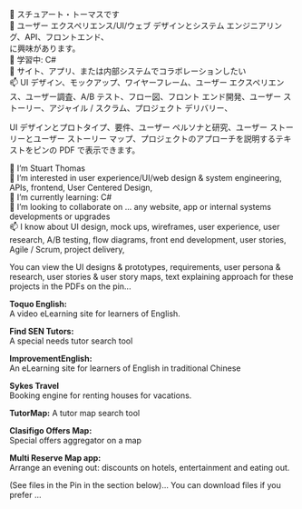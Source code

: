 <!--- Stubthomas/Stubthomas is a ✨ special ✨ repository because its `README.md` (this file) appears on your GitHub profile.
You can click the Preview link to take a look at your changes.--->
 👋 スチュアート・トーマスです<br>
 👀 ユーザー エクスペリエンス/UI/ウェブ デザインとシステム エンジニアリング、API、フロントエンド、<br>に興味があります。<br>
 🌱 学習中: C# <br>
 💞️ サイト、アプリ、または内部システムでコラボレーションしたい<br>
 📫 UI デザイン、モックアップ、ワイヤーフレーム、ユーザー エクスペリエンス、ユーザー調査、A/B テスト、フロー図、フロント エンド開発、ユーザー ストーリー、アジャイル / スクラム、プロジェクト デリバリー、<br>
 
UI デザインとプロトタイプ、要件、ユーザー ペルソナと研究、ユーザー ストーリーとユーザー ストーリー マップ、プロジェクトのアプローチを説明するテキストをピンの PDF で表示できます。<br>

 👋 I’m Stuart Thomas<br>
 👀 I’m interested in user experience/UI/web design & system engineering, APIs, frontend, User Centered Design,<br>
 🌱 I’m currently learning: C# <br>
 💞️ I’m looking to collaborate on ...  any website, app or internal systems developments or upgrades<br>
 📫 I know about UI design, mock ups, wireframes, user experience, user research, A/B testing, flow diagrams, front end development, user stories, Agile / Scrum, project delivery,  <br>
 
You can view the UI designs & prototypes, requirements, user persona & research, user stories & user story maps, text explaining approach for these projects in the PDFs on the pin...<br>

<b>Toquo English:</b> <br>
A video eLearning site for learners of English.<br>

<b>Find SEN Tutors:</b> <br>
A special needs tutor search tool<br>

<b>ImprovementEnglish:</b> <br>
An eLearning site for learners of English in traditional Chinese<br> 

<b>Sykes Travel</b><br>
Booking engine for renting houses for vacations. 

<b>TutorMap:</b> 
A tutor map search tool <br>

<b>Clasifigo Offers Map:</b> <br> 
Special offers aggregator on a map <br>

<b>Multi Reserve Map app:</b> <br>
Arrange an evening out: discounts on hotels, entertainment and eating out. <br>
<b> </b>


(See files in the Pin in the section below)... You can download files if you prefer ...

